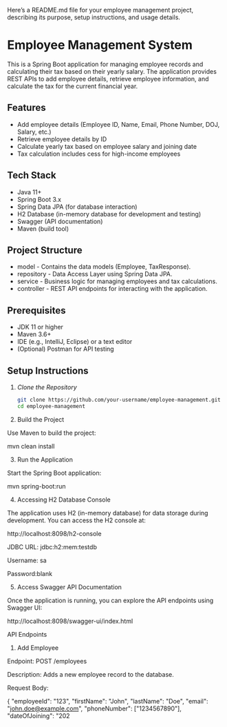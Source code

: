 Here’s a README.md file for your employee management project, describing its purpose, setup instructions, and usage details.

# Employee Management System

This is a Spring Boot application for managing employee records and calculating their tax based on their yearly salary. The application provides REST APIs to add employee details, retrieve employee information, and calculate the tax for the current financial year.

## Features

- Add employee details (Employee ID, Name, Email, Phone Number, DOJ, Salary, etc.)
- Retrieve employee details by ID
- Calculate yearly tax based on employee salary and joining date
- Tax calculation includes cess for high-income employees

## Tech Stack

- Java 11+
- Spring Boot 3.x
- Spring Data JPA (for database interaction)
- H2 Database (in-memory database for development and testing)
- Swagger (API documentation)
- Maven (build tool)

## Project Structure

- model - Contains the data models (Employee, TaxResponse).
- repository - Data Access Layer using Spring Data JPA.
- service - Business logic for managing employees and tax calculations.
- controller - REST API endpoints for interacting with the application.

## Prerequisites

- JDK 11 or higher
- Maven 3.6+
- IDE (e.g., IntelliJ, Eclipse) or a text editor
- (Optional) Postman for API testing

## Setup Instructions

1. *Clone the Repository*

   ```bash
   git clone https://github.com/your-username/employee-management.git
   cd employee-management

2. Build the Project

Use Maven to build the project:

mvn clean install


3. Run the Application

Start the Spring Boot application:

mvn spring-boot:run


4. Accessing H2 Database Console

The application uses H2 (in-memory database) for data storage during development. You can access the H2 console at:

http://localhost:8098/h2-console

JDBC URL: jdbc:h2:mem:testdb

Username: sa

Password:blank



5. Access Swagger API Documentation

Once the application is running, you can explore the API endpoints using Swagger UI:

http://localhost:8098/swagger-ui/index.html



API Endpoints

1. Add Employee

Endpoint: POST /employees

Description: Adds a new employee record to the database.

Request Body:

{
  "employeeId": "123",
  "firstName": "John",
  "lastName": "Doe",
  "email": "john.doe@example.com",
  "phoneNumber": ["1234567890"],
  "dateOfJoining": "202
